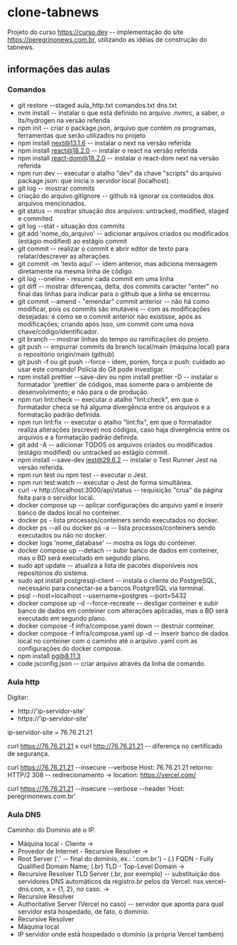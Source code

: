 # clone-tabnews

Projeto do curso https://curso.dev -- implementação do site https://peregrinonews.com.br, utilizando as idéias de construção do tabnews.

## informações das aulas

### Comandos

- git restore --staged aula_http.txt comandos.txt dns.txt
- nvm install -- instalar o que está definido no arquivo .nvmrc, a saber, o lts/hydrogen na versão referida
- npm init -- criar o package.json, arquivo que contém os programas, ferramentas que serão utilizados no projeto
- npm install next@13.1.6 -- instalar o next na versão referida
- npm install react@18.2.0 -- instalar o react na versão referida
- npm install react-dom@18.2.0 -- instalar o react-dom next na versão referida
- npm run dev -- executar o atalho "dev" da chave "scripts" do arquivo package.json: que inicia o servidor local (localhost).
- git log -- mostrar commits
- criação do arquivo.gitignore -- github irá ignorar os conteúdos dos arquivos mencionados.
- git status -- mostrar situação dos arquivos: untracked, modified, staged e commited.
- git log --stat - situação dos commits
- git add 'nome_do_arquivo' -- adicionar arquivos criados ou modificados (estágio modified) ao estágio commit
- git commit -- realizar o commit e abrir editor de texto para relatar/descrever as alterações.
- git commit -m 'texto aqui' -- idem anterior, mas adiciona mensagem diretamente na mesma linha de código.
- git log --oneline - resumir cada commit em uma linha
- git diff -- mostrar diferenças, delta, dos commits
  caracter "enter" no final das linhas para indicar para o github que a linha se encerrou.
- git commit --amend - "emendar" commit anterior -- não há como modificar, pois os commits são imutáveis -- com as modificações desejadas: é como se o commit anterior não existisse, após as modificações; criando após isso, um commit com uma nova chave/código/identificador.
- git branch -- mostrar linhas do tempo ou ramificações do projeto.
- git push -- empurrar commits da branch local/main (máquina local) para o repositório origin/main (github)
- git push -f ou git push --force - idem, porém, força o push: cuidado ao usar este comando! Polícia do Git pode investigar.
- npm install prettier --save-dev ou npm install prettier -D -- instalar o formatador 'prettier' de códigos, mas somente para o ambiente de desenvolvimento; e não para o de produção.
- npm run lint:check -- executar o atalho "lint:check", em que o formatador checa se há alguma divergência entre os arquivos e a formatação padrão definida.
- npm run lint:fix -- executar o atalho "lint:fix", em que o formatador realiza alterações (escreve) nos códigos, caso haja divergência entre os arquivos e a formatação padrão definida.
- git add -A -- adicionar TODOS os arquivos criados ou modificados (estágio modified) ou untracked ao estágio commit.
- npm install --save-dev jest@29.6.2 -- instalar o Test Runner Jest na versão referida.
- npm run test ou npm test -- executar o Jest.
- npm run test:watch -- executar o Jest de forma simultânea.
- curl -v http://localhost:3000/api/status -- requisição "crua" da página feita para o servidor local.
- docker compose up -- aplicar configurações do arquivo yaml e inserir banco de dados local no conteiner.
- docker ps - lista processos/conteiners sendo executados no docker.
- docker ps --all ou docker ps -a -- lista processos/conteiners sendo executados ou não no docker.
- docker logs 'nome_database' -- mostra os logs do conteiner.
- docker compose up --detach -- subir banco de dados em conteiner, mas o BD será executado em segundo plano.
- sudo apt update -- atualiza a lista de pacotes disponíveis nos repositórios do sistema.
- sudo apt install postgresql-client -- instala o cliente do PostgreSQL, necessário para conectar-se a bancos PostgreSQL via terminal.
- psql --host=localhost --username=postgres --port=5432
- docker compose up -d --force-recreate -- desligar conteiner e subir banco de dados em conteiner com alterações aplicadas, mas o BD será executado em segundo plano.
- docker compose -f infra/compose.yaml down -- destruir conteiner.
- docker compose -f infra/compose.yaml up -d -- inserir banco de dados local no conteiner com o caminho até o arquivo .yaml com as configurações do docker compose.
- npm install pg@8.11.3
- code jsconfig.json -- criar arquivo através da linha de comando.

### Aula http

Digitar:

- http://'ip-servidor-site'
- https://'ip-servidor-site'

ip-servidor-site = 76.76.21.21

curl https://76.76.21.21 x curl http://76.76.21.21 -- diferença no certificado de segurança.

curl https://76.76.21.21 --insecure --verbose
Host: 76.76.21.21
retorno: HTTP/2 308 -- redirecionamento -> location: https://vercel.com/

curl https://76.76.21.21 --insecure --verbose --header 'Host: peregrinonews.com.br'

### Aula DNS

Caminho: do Domínio até o IP.

- Máquina local - Cliente ->
- Provedor de Internet - Recursive Resolver ->
- Root Server ('.' -- final do domínio, ex.: '.com.br.') - (.) FQDN - Fully Qualified Domain Name; (.br) TLD - Top-Level Domain ->
- Recursive Resolver
  TLD Server (.br, por exemplo) -- substituição dos servidores DNS automáticos da registro.br pelos da Vercel: nsx.vercel-dns.com, x = {1, 2}, no caso. ->
- Recursive Resolver
- Authoritative Server (Vercel no caso) -- servidor que aponta para qual servidor está hospedado, de fato, o domínio.
- Recursive Resolver
- Máquina local
- IP servidor onde está hospedado o domínio (a própria Vercel também)
